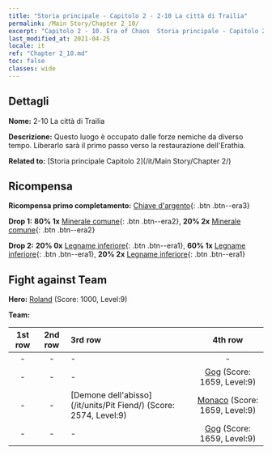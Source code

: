 ```yaml
---
title: "Storia principale - Capitolo 2 - 2-10 La città di Trailia"
permalink: /Main Story/Chapter 2_10/
excerpt: "Capitolo 2 - 10. Era of Chaos  Storia principale - Capitolo 2_10. 2-10 La città di Trailia"
last_modified_at: 2021-04-25
locale: it
ref: "Chapter 2_10.md"
toc: false
classes: wide
---
```


## Dettagli

 **Nome:** 2-10 La città di Trailia

 **Descrizione:** Questo luogo è occupato dalle forze nemiche da diverso tempo. Liberarlo sarà il primo passo verso la restaurazione dell'Erathia.

 **Related to:** [Storia principale Capitolo 2](/it/Main Story/Chapter 2/)

## Ricompensa

 **Ricompensa primo completamento:** [Chiave d'argento](/ItemsIT/con_693/){: .btn .btn--era3}

 **Drop 1:** **80% 1x** [Minerale comune](/ItemsIT/mat_6/){: .btn .btn--era2}, **20% 2x** [Minerale comune](/ItemsIT/mat_6/){: .btn .btn--era2}

 **Drop 2:** **20% 0x** [Legname inferiore](/ItemsIT/mat_1/){: .btn .btn--era1}, **60% 1x** [Legname inferiore](/ItemsIT/mat_1/){: .btn .btn--era1}, **20% 2x** [Legname inferiore](/ItemsIT/mat_1/){: .btn .btn--era1}


## Fight against Team
 **Hero:** [Roland](/it/heroes/Roland/) (Score: 1000, Level:9)

 **Team:**


  | 1st row | 2nd row | 3rd row | 4th row |
  |:----:|:----:|:----|:----:|
  | - | - | - | - |
  | - | - | - | [Gog](/it/units/Gog/) (Score: 1659, Level:9)  |
  | - | - | [Demone dell'abisso](/it/units/Pit Fiend/) (Score: 2574, Level:9)  | [Monaco](/it/units/Monk/) (Score: 1659, Level:9)  |
  | - | - | - | [Gog](/it/units/Gog/) (Score: 1659, Level:9)  |


